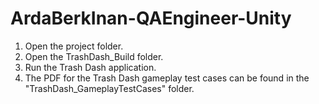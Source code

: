 # ArdaBerkInan-QAEngineer-Unity

1. Open the project folder.
2. Open the TrashDash_Build folder. 
3. Run the Trash Dash application. 
4. The PDF for the Trash Dash gameplay test cases can be found in the "TrashDash_GameplayTestCases" folder.
